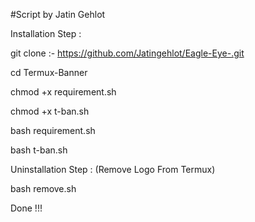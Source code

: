 #Script by Jatin Gehlot

Installation Step :

git clone :-
https://github.com/Jatingehlot/Eagle-Eye-.git

cd Termux-Banner

chmod +x requirement.sh

chmod +x t-ban.sh

bash requirement.sh

bash t-ban.sh

Uninstallation Step : (Remove Logo From Termux)

bash remove.sh

Done !!!
